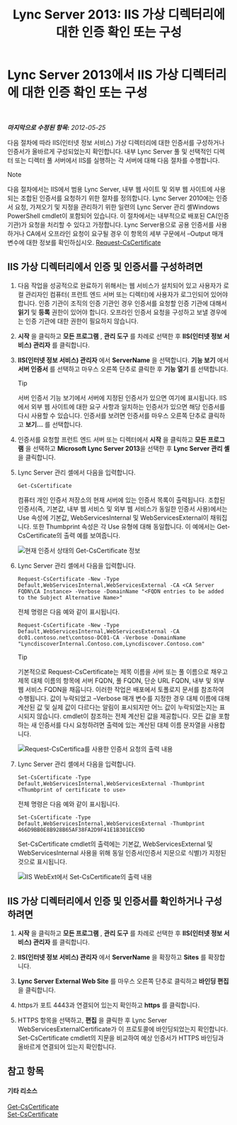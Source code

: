 ﻿---
title: 'Lync Server 2013: IIS 가상 디렉터리에 대한 인증 확인 또는 구성'
TOCTitle: IIS 가상 디렉터리에 대한 인증 확인 또는 구성
ms:assetid: 3ca90be0-1d64-447c-807a-3a2ee3bf625e
ms:mtpsurl: https://technet.microsoft.com/ko-kr/library/Gg429702(v=OCS.15)
ms:contentKeyID: 49303374
ms.date: 08/10/2015
mtps_version: v=OCS.15
ms.translationtype: HT
---

# Lync Server 2013에서 IIS 가상 디렉터리에 대한 인증 확인 또는 구성

 

_**마지막으로 수정된 항목:** 2012-05-25_

다음 절차에 따라 IIS(인터넷 정보 서비스) 가상 디렉터리에 대한 인증서를 구성하거나 인증서가 올바르게 구성되었는지 확인합니다. 내부 Lync Server 풀 및 선택적인 디렉터 또는 디렉터 풀 서버에서 IIS를 실행하는 각 서버에 대해 다음 절차를 수행합니다.


> [!NOTE]
> 다음 절차에서는 IIS에서 범용 Lync Server, 내부 웹 사이트 및 외부 웹 사이트에 사용되는 조합된 인증서를 요청하기 위한 절차를 정의합니다. Lync Server 2010에는 인증서 요청, 가져오기 및 지정을 관리하기 위한 일련의 Lync Server 관리 셸Windows PowerShell cmdlet이 포함되어 있습니다. 이 절차에서는 내부적으로 배포된 CA(인증 기관)가 요청을 처리할 수 있다고 가정합니다. Lync Server용으로 공용 인증서를 사용하거나 CA에서 오프라인 요청이 요구될 경우 이 항목의 세부 구문에서 –Output 매개 변수에 대한 정보를 확인하십시오. <A href="https://docs.microsoft.com/en-us/powershell/module/skype/Request-CsCertificate">Request-CsCertificate</A>



## IIS 가상 디렉터리에서 인증 및 인증서를 구성하려면

1.  다음 작업을 성공적으로 완료하기 위해서는 웹 서비스가 설치되어 있고 사용자가 로컬 관리자인 컴퓨터( 프런트 엔드 서버 또는 디렉터)에 사용자가 로그인되어 있어야 합니다. 인증 기관이 조직의 인증 기관인 경우 인증서를 요청할 인증 기관에 대해서 **읽기** 및 **등록** 권한이 있어야 합니다. 오프라인 인증서 요청을 구성하고 보낼 경우에는 인증 기관에 대한 권한이 필요하지 않습니다.

2.  **시작** 을 클릭하고 **모든 프로그램** , **관리 도구** 를 차례로 선택한 후 **IIS(인터넷 정보 서비스) 관리자** 를 클릭합니다.

3.  **IIS(인터넷 정보 서비스) 관리자** 에서 **ServerName** 을 선택합니다. **기능 보기** 에서 **서버 인증서** 를 선택하고 마우스 오른쪽 단추로 클릭한 후 **기능 열기** 를 선택합니다.
    

    > [!TIP]
    > 서버 인증서 기능 보기에서 서버에 지정된 인증서가 있으면 여기에 표시됩니다. IIS에서 외부 웹 사이트에 대한 요구 사항과 일치하는 인증서가 있으면 해당 인증서를 다시 사용할 수 있습니다. 인증서를 보려면 인증서를 마우스 오른쪽 단추로 클릭하고 <STRONG>보기…</STRONG> 를 선택합니다.



4.  인증서를 요청할 프런트 엔드 서버 또는 디렉터에서 **시작** 을 클릭하고 **모든 프로그램** 을 선택하고 **Microsoft Lync Server 2013**을 선택한 후 **Lync Server 관리 셸**을 클릭합니다.

5.  Lync Server 관리 셸에서 다음을 입력합니다.
    
        Get-CsCertificate
    
    컴퓨터 개인 인증서 저장소의 현재 서버에 있는 인증서 목록이 출력됩니다. 조합된 인증서(즉, 기본값, 내부 웹 서비스 및 외부 웹 서비스가 동일한 인증서 사용)에서는 Use 속성에 기본값, WebServicesInternal 및 WebServicesExternal이 채워집니다. 또한 Thumbprint 속성은 각 Use 유형에 대해 동일합니다. 이 예에서는 Get-CsCertificate의 출력 예를 보여줍니다.
    
    ![현재 인증서 상태의 Get-CsCertificate 정보](images/Gg429702.664f6326-6cd5-48e2-8235-fc3950ea43b4(OCS.15).jpg "현재 인증서 상태의 Get-CsCertificate 정보")

6.  Lync Server 관리 셸에서 다음을 입력합니다.
    
        Request-CsCertificate -New -Type Default,WebServicesInternal,WebServicesExternal -CA <CA Server FQDN\CA Instance> -Verbose -DomainName "<FQDN entries to be added to the Subject Alternative Name>"
    
    전체 명령은 다음 예와 같이 표시됩니다.
    
        Request-CsCertificate -New -Type Default,WebServicesInternal,WebServicesExternal -CA dc01.contoso.net\contoso-DC01-CA -Verbose -DomainName "LyncdiscoverInternal.Contoso.com,Lyncdiscover.Contoso.com"
    

    > [!TIP]
    > 기본적으로 Request-CsCertificate는 제목 이름을 서버 또는 풀 이름으로 채우고 제목 대체 이름의 항목에 서버 FQDN, 풀 FQDN, 단순 URL FQDN, 내부 및 외부 웹 서비스 FQDN을 채웁니다. 이러한 작업은 배포에서 토폴로지 문서를 참조하여 수행됩니다. 값이 누락되었고 –Verbose 매개 변수를 지정한 경우 대체 이름에 대해 계산된 값 및 실제 값이 다르다는 알림이 표시되지만 어느 값이 누락되었는지는 표시되지 않습니다. cmdlet이 참조하는 전체 계산된 값을 제공합니다. 모든 값을 포함하는 새 인증서를 다시 요청하려면 출력에 있는 계산된 대체 이름 문자열을 사용합니다.

    
    ![Request-CsCertifica를 사용한 인증서 요청의 출력 내용](images/Gg429702.9e59a657-fa75-4454-8fd3-57c81e829f7b(OCS.15).jpg "Request-CsCertifica를 사용한 인증서 요청의 출력 내용")

7.  Lync Server 관리 셸에서 다음을 입력합니다.
    
        Set-CsCertificate -Type Default,WebServicesInternal,WebServicesExternal -Thumbprint <Thumbprint of certificate to use>
    
    전체 명령은 다음 예와 같이 표시됩니다.
    
        Set-CsCertificate -Type Default,WebServicesInternal,WebServicesExternal -Thumbprint 466D9BB0E8B928B65AF38FA2D9F41E1B301ECE9D
    
    Set-CsCertificate cmdlet의 출력에는 기본값, WebServicesExternal 및 WebServicesInternal 사용을 위해 동일 인증서(인증서 지문으로 식별)가 지정된 것으로 표시됩니다.
    
    ![IIS WebExt에서 Set-CsCertificate의 출력 내용](images/Gg429702.dd451c9d-7b49-4408-8071-c868cb1e678c(OCS.15).jpg "IIS WebExt에서 Set-CsCertificate의 출력 내용")

## IIS 가상 디렉터리에서 인증 및 인증서를 확인하거나 구성하려면

1.  **시작** 을 클릭하고 **모든 프로그램** , **관리 도구** 를 차례로 선택한 후 **IIS(인터넷 정보 서비스) 관리자** 를 클릭합니다.

2.  **IIS(인터넷 정보 서비스) 관리자** 에서 **ServerName** 을 확장하고 **Sites** 를 확장합니다.

3.  **Lync Server External Web Site** 를 마우스 오른쪽 단추로 클릭하고 **바인딩 편집** 을 클릭합니다.

4.  https가 포트 4443과 연결되어 있는지 확인하고 **https** 를 클릭합니다.

5.  HTTPS 항목을 선택하고, **편집** 을 클릭한 후 Lync Server WebServicesExternalCertificate가 이 프로토콜에 바인딩되었는지 확인합니다. Set-CsCertificate cmdlet의 지문을 비교하여 예상 인증서가 HTTPS 바인딩과 올바르게 연결되어 있는지 확인합니다.

## 참고 항목

#### 기타 리소스

[Get-CsCertificate](https://docs.microsoft.com/en-us/powershell/module/skype/Get-CsCertificate)  
[Set-CsCertificate](set-cscertificate.md)

